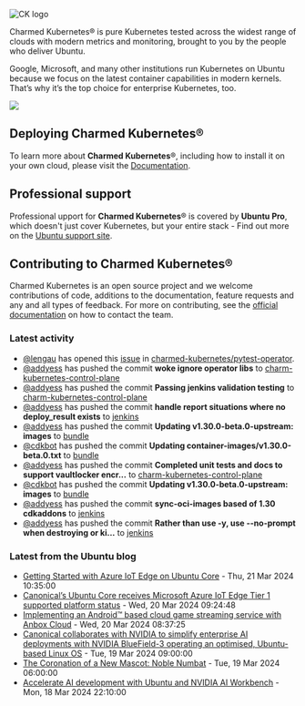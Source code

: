![CK logo](https://assets.ubuntu.com/v1/451d4cf4-Charmed+Kubernetes_RGB_onWhite_2022.svg)

Charmed Kubernetes® is pure Kubernetes tested across the widest range of clouds with modern metrics and monitoring, brought to you by the people who deliver Ubuntu.

Google, Microsoft, and many other institutions run Kubernetes on Ubuntu because we focus on the latest container capabilities in modern kernels. That’s why it’s the top choice for enterprise Kubernetes, too.

![](https://assets.ubuntu.com/v1/843c77b6-juju-at-a-glace.svg)

## Deploying Charmed Kubernetes®

To learn more about **Charmed Kubernetes**®, including how to install it on your own cloud, please visit the [Documentation][docs].

## Professional support

Professional upport for **Charmed Kubernetes**® is covered by **Ubuntu Pro**, which doesn't just cover Kubernetes, but your entire stack - Find out more on the [Ubuntu support site](https://ubuntu.com/support).

## Contributing to Charmed Kubernetes®

Charmed Kubernetes is an open source project and we welcome contributions of code, additions to the documentation, feature requests and any and all types of feedback. For more on contributing, see the [official documentation][get-in-touch] on how to contact the team.

<!-- LINKS -->
[docs]: https://ubuntu.com/kubernetes/docs
[get-in-touch]: https://ubuntu.com/kubernetes/docs/get-in-touch

### Latest activity

<!-- activity starts -->
 - [@lengau](https://github.com/lengau) has opened this [issue](https://github.com/charmed-kubernetes/pytest-operator/issues/130) in [charmed-kubernetes/pytest-operator](https://api.github.com/repos/charmed-kubernetes/pytest-operator).
 - [@addyess](https://github.com/addyess) has pushed the commit **woke ignore operator libs** to [charm-kubernetes-control-plane](https://github.com/charmed-kubernetes/charm-kubernetes-control-plane)
 - [@addyess](https://github.com/addyess) has pushed the commit **Passing jenkins validation testing** to [charm-kubernetes-control-plane](https://github.com/charmed-kubernetes/charm-kubernetes-control-plane)
 - [@addyess](https://github.com/addyess) has pushed the commit **handle report situations where no deploy_result exists** to [jenkins](https://github.com/charmed-kubernetes/jenkins)
 - [@addyess](https://github.com/addyess) has pushed the commit **Updating v1.30.0-beta.0-upstream: images** to [bundle](https://github.com/charmed-kubernetes/bundle)
 - [@cdkbot](https://github.com/cdkbot) has pushed the commit **Updating container-images/v1.30.0-beta.0.txt** to [bundle](https://github.com/charmed-kubernetes/bundle)
 - [@addyess](https://github.com/addyess) has pushed the commit **Completed unit tests and docs to support vaultlocker encr...** to [charm-kubernetes-control-plane](https://github.com/charmed-kubernetes/charm-kubernetes-control-plane)
 - [@cdkbot](https://github.com/cdkbot) has pushed the commit **Updating v1.30.0-beta.0-upstream: images** to [bundle](https://github.com/charmed-kubernetes/bundle)
 - [@addyess](https://github.com/addyess) has pushed the commit **sync-oci-images based of 1.30 cdkaddons** to [jenkins](https://github.com/charmed-kubernetes/jenkins)
 - [@addyess](https://github.com/addyess) has pushed the commit **Rather than use -y, use --no-prompt when destroying or ki...** to [jenkins](https://github.com/charmed-kubernetes/jenkins)
<!-- activity ends -->

<!-- roadmap starts -->

<!-- roadmap ends -->

### Latest from the Ubuntu blog

<!-- blog starts -->
* [Getting Started with Azure IoT Edge on Ubuntu Core](https://ubuntu.com//blog/getting-started-with-azure-iot-edge-on-ubuntu-core) - Thu, 21 Mar 2024 10:35:00 
* [Canonical’s Ubuntu Core receives Microsoft Azure IoT Edge Tier 1 supported platform status](https://ubuntu.com//blog/canonicals-ubuntu-core-receives-microsoft-azure-iot-edge-tier-1-supported-platform-status) - Wed, 20 Mar 2024 09:24:48 
* [Implementing an Android&#x2122; based cloud game streaming service with Anbox Cloud](https://ubuntu.com//blog/implementing-an-android-based-cloud-game-streaming-service-with-anbox-cloud) - Wed, 20 Mar 2024 08:37:25 
* [Canonical collaborates with NVIDIA to simplify enterprise AI deployments with NVIDIA BlueField-3 operating an optimised, Ubuntu-based Linux OS](https://ubuntu.com//blog/ubuntu-and-nvidia-bluefield-3) - Tue, 19 Mar 2024 09:00:00 
* [The Coronation of a New Mascot: Noble Numbat](https://ubuntu.com//blog/the-coronation-of-a-new-mascot-noble-numbat) - Tue, 19 Mar 2024 06:00:00 
* [Accelerate AI development with Ubuntu and NVIDIA AI Workbench](https://ubuntu.com//blog/accelerate-ai-development-with-ubuntu-and-nvidia-ai-workbench) - Mon, 18 Mar 2024 22:10:00 
<!-- blog ends -->
